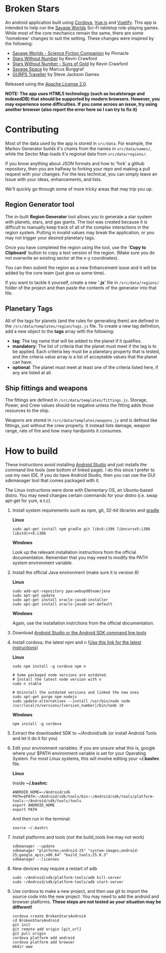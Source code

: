 # Broken Stars

An android application built using [Cordova](https://cordova.apache.org/), [Vue.js](https://vuejs.org/) and [Vuetify](https://vuetifyjs.com/). This app is intended to help run the [Savage Worlds](https://www.peginc.com/product-category/savage-worlds/) Sci-Fi tabletop role-playing games. While most of the core mechanics remain the same, there are some 'homebrew' changes to suit the setting. These changes were inspired by the following:

 - [Savage Worlds - Science Fiction Companion](https://www.peginc.com/store/science-fiction-companion-le-bundle/) by Pinnacle
 - [Stars Without Number](http://www.drivethrurpg.com/product/86467/Stars-Without-Number-Free-Edition) by Kevin Crawford
 - [Stars Without Number - Suns of Gold](http://www.drivethrurpg.com/product/114950/Suns-of-Gold-Merchant-Campaigns-for-Stars-Without-Number) by Kevin Crawford
 - [Savage Space](https://chaosmeister.wordpress.com/savage-worlds-character-sheet-savage-space-downloads/">) by Marcus Burggraf
 - [GURPS Traveller](http://www.sjgames.com/gurps/traveller/books.html) by Steve Jackson Games

Released using the [Apache License 2.0](http://www.apache.org/licenses/).

**NOTE: The app uses HTML5 technology (such as localstorage and indexedDB) that should be supported by modern browsers. However, you may experience some difficulties. If you come across an issue, try using another browser (also report the error here so I can try to fix it)**

# Contributing

Most of the data used by the app is stored in `src/data`. For example, the Markov Generator builds it's chains from the names in `src/data/names/`, while the Sector Map loads it's regional data from `src/data/regions/`.

If you know anything about JSON formats and how to 'fork' a github repository, then you are halfway to forking your repo and making a pull request with your changes. For the less technical, you can simply leave an Issue with your ideas, enhancements, and lists.

We'll quickly go through some of more tricky areas that may trip you up.

## Region Generator tool

The in-built **Region Generator** tool allows you to generate a star system with planets, stars, and gas giants. The tool was created because it is difficult to manually keep track of all of the complex interactions in the region system. Putting in invalid values may break the application, or you may not trigger your desired planetary tags.

Once you have completed the region using the tool, use the '**Copy to Clipboard**' button to copy a text version of the region. (Make sure you do not overwrite an existing sector at the x-y coordinates).

You can then submit the region as a new Enhancement issue and it will be added by the core team (just give us some time).

If you want to tackle it yourself, create a new '**.js**' file in `/src/data/regions/` folder of the project and then paste the contents of the generator into that file.

## Planetary Tags

All of the tags for planets (and the rules for generating them) are defined in the `/src/data/templates/region/tags.js` file. To create a new tag definition, add a new object to the **tags** array with the following:

 - **tag**: The tag name that will be added to the planet if it qualifies.
 - **mandatory**: The list of criteria that the planet must meet if the tag is to be applied. Each criteria key must be a planetary property that is tested, and the criteria value array is a list of acceptable values that the planet can have.
 - **optional**: The planet must meet at least one of the criteria listed here, if any are listed at all.

## Ship fittings and weapons

The fittings are defined in `/src/data/templates/fittings.js`. Storage, Power, and Crew values should be negative unless the fitting adds those resources to the ship.

Weapons are stored in `/src/data/templates/weapons.js` and is defined like fittings, just without the crew property. It instead lists damage, weapon range, rate of fire and how many hardpoints it consumes.

# How to build

These instructions avoid installing [Android Studio](https://developer.android.com/studio/index.html) and just installs the command line tools (see bottom of linked page). I do this since I prefer to use my own IDE. If you do have Android Studio, then you can use the GUI sdkmanager tool that comes packaged with it.

The Linux instructions were done with Elementary OS, an Ubuntu-based distro. You may need changes certain commands for your distro (i.e. swap apt-get for yum, e.t.c).

1. Install system requirements such as npm, git, 32-bit libraries and [gradle](https://gradle.org/install/)
    
    **Linux**
    ```
    sudo apt-get install npm gradle git libc6:i386 libncurse5:i386 libstdc++6:i386
    ```
    **Windows**

    Look up the relevant installation instructions from the official documentation. Remember that you may need to modify the PATH system environment variable.
1. Install the official Java environment (make sure it is version 8)

    **Linux**
    ```
    sudo add-apt-repository ppa:webupd8team/java
    sudo apt-get update
    sudo apt-get install oracle-java8-installer
    sudo apt-get install oracle-java8-set-default
    ```
    **Windows**

    Again, use the installation instrctions from the official documentation.
1. Download [Android Studio or the Android SDK command line tools](https://developer.android.com/studio/index.html)
1. Install cordova, the latest npm and n ([Use this link for the latest instructions](https://nodejs.org/en/download/package-manager/#debian-and-ubuntu-based-linux-distributions))

    **Linux**
    ```
    sudo npm install -g cordova npm n
    
    # Some packaged node versions are outdated.
    # Install the latest node version with n
    sudo n stable

    # Uninstall the outdated versions and linked the new ones
    sudo apt-get purge npm nodejs
    sudo update-alternatives --install /usr/bin/node node /usr/local/n/versions/[version_number]/bin/node 10
    ```
    **Windows**
    ```
    npm install -g cordova
    ```
1. Extract the downloaded SDK to ~/Android/sdk (or install Android Tools and let it do it for you)
1. Edit your environment variables. If you are unsure what this is, google where your $PATH environment variable is set for your Operating System. For most Linux systems, this will involve editing your **~/.bashrc** file.

    **Linux**
    
    Inside **~/.bashrc**:
    ```
    ANDROID_HOME=~/Android/sdk
    PATH=$PATH:~/Android/sdk/tools/bin:~/Android/sdk/tools/platform-tools:~/Android/sdk/tools/tools
    export ANDROID_HOME
    export PATH
    ```
    And then run in the terminal:
    ```
    source ~/.bashrc
    ```
1. Install platforms and tools (not the build_tools line may not work)
    ```
    sdkmanager --update
    sdkmanager "platforms;android-25" "system-images;android-25;google_apis;x86_64" "build_tools;25.0.3"
    sdkmanager --licenses
    ```
1. New devices may require a restart of adb
    ```
    sudo ~/Android/sdk/platform-tools/adb kill-server
    sudo ~/Android/sdk/platform-tools/adb start-server
    ```
1. Use cordova to make a new project, and then use git to import the source code into the new project. You may need to add the android and browser platforms. **These steps are not tested as your situation may be different!**
    ```
    cordova create BrokenStarsAndroid
    cd BrokenStarsAndroid
    git init
    git remote add origin [git_url]
    git pull origin
    cordova platform add android
    cordova platform add browser
    mkdir www
    ```